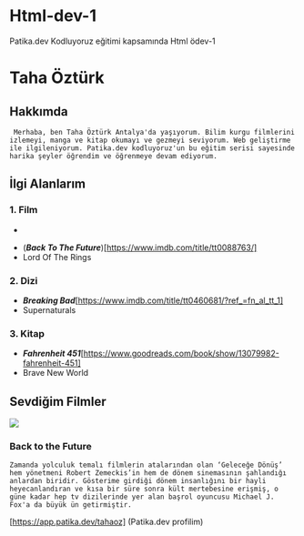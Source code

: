 # Html-dev-1
Patika.dev Kodluyoruz eğitimi kapsamında Html ödev-1
# Taha Öztürk
## Hakkımda
` Merhaba, ben Taha Öztürk Antalya'da yaşıyorum. Bilim kurgu filmlerini izlemeyi, manga ve kitap okumayı ve gezmeyi seviyorum. Web geliştirme ile ilgileniyorum. Patika.dev kodluyoruz'un bu eğitim serisi sayesinde harika şeyler öğrendim ve öğrenmeye devam ediyorum.` 
## İlgi Alanlarım
### 1. Film
* 
-  (**_Back To The Future_**)[https://www.imdb.com/title/tt0088763/]
- Lord Of The Rings 
### 2. Dizi
- **_Breaking Bad_**[https://www.imdb.com/title/tt0460681/?ref_=fn_al_tt_1] 
- Supernaturals
### 3. Kitap
- **_Fahrenheit 451_**[https://www.goodreads.com/book/show/13079982-fahrenheit-451] 
- Brave New World
## Sevdiğim Filmler
![](file:///C:/Users/THOZ/Desktop/e%C4%9Fitimfrontend/Html%20%C3%96dev-1/Html-dev-1-1/images/Back%20To%20The%20Future.jpg)
### Back to the Future
` Zamanda yolculuk temalı filmlerin atalarından olan ‘Geleceğe Dönüş’ hem yönetmeni Robert Zemeckis’in hem de dönem sinemasının şahlandığı anlardan biridir. Gösterime girdiği dönem insanlığını bir hayli heyecanlandıran ve kısa bir süre sonra kült mertebesine erişmiş, o güne kadar hep tv dizilerinde yer alan başrol oyuncusu Michael J. Fox'a da büyük ün getirmiştir. `

[https://app.patika.dev/tahaoz] (Patika.dev profilim)